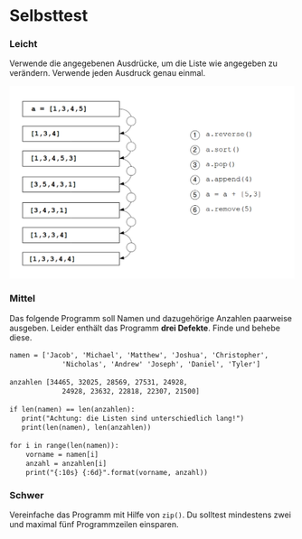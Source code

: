 
# Selbsttest

### Leicht

Verwende die angegebenen Ausdrücke, um die Liste wie angegeben zu verändern. Verwende jeden Ausdruck genau einmal.

![list funcs exercise2](../exercises/list_funcs2.png)

### Mittel

Das folgende Programm soll Namen und dazugehörige Anzahlen paarweise ausgeben.
Leider enthält das Programm **drei Defekte**. Finde und behebe diese.


    namen = ['Jacob', 'Michael', 'Matthew', 'Joshua', 'Christopher', 
                 'Nicholas', 'Andrew' 'Joseph', 'Daniel', 'Tyler']

    anzahlen [34465, 32025, 28569, 27531, 24928,
                 24928, 23632, 22818, 22307, 21500]

    if len(namen) == len(anzahlen):
       print("Achtung: die Listen sind unterschiedlich lang!")
       print(len(namen), len(anzahlen))

    for i in range(len(namen)):
        vorname = namen[i]
        anzahl = anzahlen[i]
        print("{:10s} {:6d}".format(vorname, anzahl))


### Schwer

Vereinfache das Programm mit Hilfe von `zip()`. Du solltest mindestens zwei und maximal fünf Programmzeilen einsparen.
